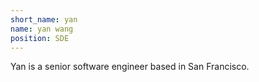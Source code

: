 ```yaml
---
short_name: yan
name: yan wang
position: SDE
---
```

Yan is a senior software engineer based in San Francisco.
